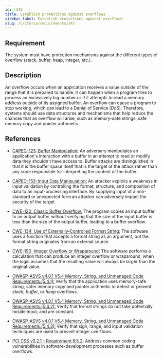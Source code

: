 ```yaml
---
id: r345
title: Establish protections against overflows
sidebar_label: Establish protections against overflows
slug: /criteria/requirements/345
---
```


## Requirement

The system must have protection mechanisms
against the different types of overflow (stack, buffer, heap, integer, etc.).

## Description

An overflow occurs when an application receives a value
outside of the range that it is prepared to handle.
It can happen when a program tries
to process an excessively big number
or if it attempts to read a memory address
outside of its assigned buffer.
An overflow can cause a program to stop working,
which can lead to a Denial of Service (*DoS*).
Therefore,
systems should use data structures
and mechanisms that help reduce the chances
that an overflow will arise,
such as memory-safe strings,
safe memory copy and pointer arithmetic.

## References

- [CAPEC-123: Buffer Manipulation:](http://capec.mitre.org/data/definitions/123.html)
  An adversary manipulates an application's interaction
  with a buffer in an attempt to read
  or modify data they shouldn't have access to.
  Buffer attacks
  are distinguished in that it is the buffer space itself
  that is the target of the attack
  rather than any code responsible
  for interpreting the content of the buffer.

- [CAPEC-153: Input Data Manipulation:](http://capec.mitre.org/data/definitions/153.html)
  An attacker exploits a weakness in input validation
  by controlling the format,
  structure, and composition of data
  to an input-processing interface.
  By supplying input of a non-standard
  or unexpected form an attacker
  can adversely impact the security of the target.

- [CWE-120: Classic Buffer Overflow:](https://cwe.mitre.org/data/definitions/120.html)
  The program copies an input buffer
  to an output buffer
  without verifying that the size of the input buffer
  is less than the size of the output buffer,
  leading to a buffer overflow.

- [CWE-134: Use of Externally-Controlled Format String:](https://cwe.mitre.org/data/definitions/134.html)
  The software uses a function
  that accepts a format string as an argument,
  but the format string originates
  from an external source.

- [CWE-190: Integer Overflow or Wraparound:](https://cwe.mitre.org/data/definitions/190.html)
  The software performs a calculation
  that can produce an integer overflow
  or wraparound,
  when the logic assumes that the resulting value
  will always be larger than the original value.

- [OWASP-ASVS v4.0.1 V5.4 Memory, String, and Unmanaged Code Requirements.(5.4.1):](https://owasp.org/www-pdf-archive/OWASP_Application_Security_Verification_Standard_4.0-en.pdf)
  Verify that the application uses memory-safe string,
  safer memory copy and pointer arithmetic
  to detect or prevent *stack*, *buffer*,
  or *heap* overflows.

- [OWASP-ASVS v4.0.1 V5.4 Memory, String, and Unmanaged Code Requirements.(5.4.2):](https://owasp.org/www-pdf-archive/OWASP_Application_Security_Verification_Standard_4.0-en.pdf)
  Verify that format strings
  do not take potentially hostile input,
  and are constant.

- [OWASP-ASVS v4.0.1 V5.4 Memory, String, and Unmanaged Code Requirements.(5.4.3):](https://owasp.org/www-pdf-archive/OWASP_Application_Security_Verification_Standard_4.0-en.pdf)
  Verify that sign, range,
  and input validation techniques
  are used to prevent integer overflows.

- [PCI DSS v3.2.1 - Requirement 6.5.2:](https://www.pcisecuritystandards.org/documents/PCI_DSS_v3-2-1.pdf)
  Address common coding vulnerabilities
  in software-development processes
  such as buffer overflows.
